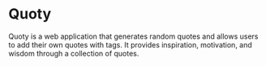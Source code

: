 # Quoty
Quoty is a web application that generates random quotes and allows users to add their own quotes with tags. It provides inspiration, motivation, and wisdom through a collection of quotes.
